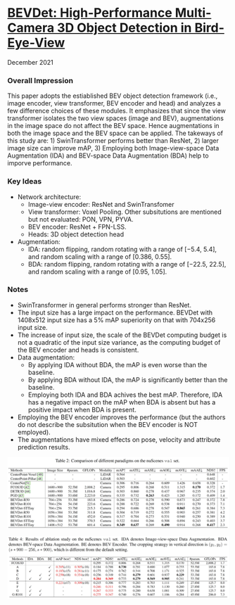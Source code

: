 # [BEVDet: High-Performance Multi-Camera 3D Object Detection in Bird-Eye-View](https://arxiv.org/pdf/2112.11790.pdf) 

December 2021

### Overall Impression

This paper adopts the estiablished BEV object detection framework (i.e., image encoder, view transformer, BEV encoder and head) and analyzes a few difference choices of these modules. It emphasizes that since the view transformer isolates the two view spaces (image and BEV), augmentations in the image space do not affect the BEV space. Hence augmentations in both the image space and the BEV space can be applied. The takeways of this study are: 1) SwinTransformer performs better than ResNet, 2) larger image size can improve mAP, 3) Employing both Image-view-space Data Augmentation (IDA) and BEV-space Data Augmentation (BDA) help to imporve performance.

### Key Ideas

- Network architecture:
  - Image-view encoder: ResNet and SwinTransfomer
  - View transformer: Voxel Pooling. Other subsitutions are mentioned but not evaluated: PON, VPN, PYVA.
  - BEV encoder: ResNet + FPN-LSS.
  - Heads: 3D object detection head
- Augmentation: 
  - IDA: random flipping, random rotating with a range of [−5.4, 5.4], and random scaling with a range of [0.386, 0.55].
  - BDA:  random flipping, random rotating with a range of [−22.5, 22.5], and random scaling with a range of [0.95, 1.05].

### Notes

- SwinTransformer in general performs stronger than ResNet.
- The input size has a large impact on the performance. BEVDet with 1408x512 input size has a 5% mAP superiority on that with 704x256 input size.
- The increase of input size, the scale of the BEVDet computing budget is not a quadratic of the input size variance, as the computing budget of the BEV encoder and heads is consistent.
- Data augmentation:
  - By applying IDA without BDA, the mAP is even worse than the baseline.
  - By applying BDA without IDA, the mAP is significantly better than the baseline.
  - Employing both IDA and BDA achives the best mAP. Therefore, IDA has a negative impact on the mAP when BDA is absent but has a positive impact when BDA is present.
- Employing the BEV encoder improves the performance (but the authors do not describe the subsitution when the BEV encoder is NOT employed).
- The augmentations have mixed effects on pose, velocity and attribute prediction results. 

<p align="center"> <img src="../resources/images/bevdet_benchmark.jpg" width="1024" /> </p>

<p align="center"> <img src="../resources/images/bevdet_ablation.jpg" width="1024" /> </p>

